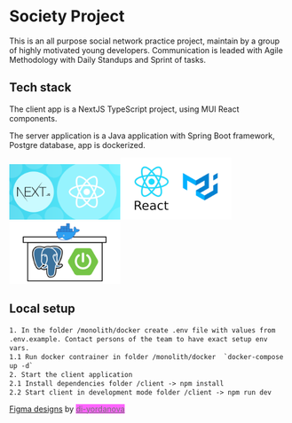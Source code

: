 # Society Project

This is an all purpose social network practice project, maintain by a group of highly motivated young developers.
Communication is leaded with Agile Methodology with Daily Standups and Sprint of tasks.

## Tech stack
The client app is a NextJS TypeScript project, using MUI React components. 

The server application is a Java application with Spring Boot framework, Postgre database, app is dockerized.

<img src="./readme-img/next.png?w=200" alt="react mui" width="200"><img src="./readme-img/mui.png?w=200" alt="react mui" width="200"><img src="./readme-img/docker.png" alt="docker" width="200">

## Local setup
```
1. In the folder /monolith/docker create .env file with values from .env.example. Contact persons of the team to have exact setup env vars. 
1.1 Run docker contrainer in folder /monolith/docker  `docker-compose up -d`
2. Start the client application
2.1 Install dependencies folder /client -> npm install
2.2 Start client in development mode folder /client -> npm run dev
```

[Figma designs](https://www.figma.com/file/QarG3zw9NTJUzreI9kCbG2/Society-project?node-id=0%3A1&t=aNj436JqIzFJv3sQ-0) by <span style="background-color:magenta; opacity: 0.6">[di-yordanova](https://github.com/di-yordanova)</span>
 